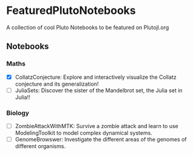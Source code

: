# FeaturedPlutoNotebooks
A collection of cool Pluto Notebooks to be featured on Plutojl.org

## Notebooks

### Maths

- [X] CollatzConjecture: Explore and interactively visualize the Collatz conjecture and its generalization!
- [ ]  JuliaSets: Discover the sister of the Mandelbrot set, the Julia set in Julia!!

### Biology 
- [ ] ZombieAttackWithMTK: Survive a zombie attack and learn to use ModelingToolkit to model complex dynamical systems.
- [ ] GenomeBrowswer: Investigate the different areas of the genomes of different organisms.
